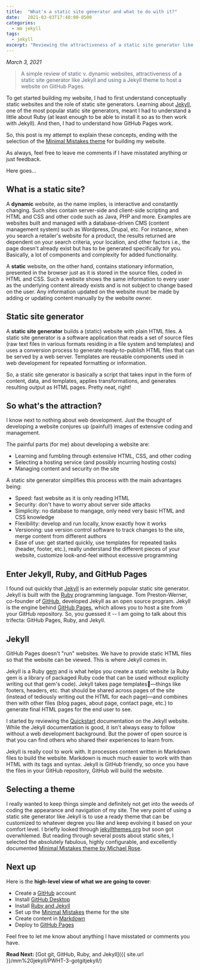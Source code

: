 ```yaml
---
title:  "What's a static site generator and what to do with it?"
date:   2021-03-03T17:40:00-0500
categories: 
  - mm jekyll
tags:
  - jekyll
excerpt: "Reviewing the attractiveness of a static site generator like Jekyll."
---
```


*March 3, 2021*

> <span style="color: #596275">A simple review of static v. dynamic websites, attractiveness of a static site generator like Jekyll and using a Jekyll theme to host a website on GitHub Pages.</span>

To get started building my website, I had to first understand conceptually static websites and the role of static site generators. Learning about [Jekyll][], one of the most popular static site generators, meant I had to  understand a little about Ruby (at least enough to be able to install it so as to then work with Jekyll). And then, I had to understand how GitHub Pages work.

So, this post is my attempt to explain these concepts, ending with the selection of the [Minimal Mistakes theme][mm] for building my website.

As always, feel free to leave me comments if I have misstated anything or just feedback. 

Here goes...

## What is a static site?
A **dynamic** website, as the name implies, is interactive and constantly changing. Such sites contain server-side and client-side scripting and HTML and CSS and other code such as Java, PHP and more. Examples are websites built and managed with a database-driven CMS (content management system) such as Wordpress, Drupal, etc. For instance, when you search a retailer's website for a product, the results returned are dependent on your search criteria, your location, and other factors i.e., the page doesn't already exist but has to be generated specifically for you. Basically, a lot of components and complexity for added functionality.

A **static** website, on the other hand, contains stationary information, presented in the browser just as it is stored in the source files, coded in HTML and CSS. Such a website shows the same information to every user as the underlying content already exists and is not subject to change based on the user. Any information updated on the website must be made by adding or updating content manually by the website owner.

## Static site generator
A **static site generator** builds a (static) website with plain HTML files. A static site generator is a software application that reads a set of source files (raw text files in various formats residing in a file system and templates) and uses a conversion process to generate ready-to-publish HTML files that can be served by a web server. Templates are reusable components used in web development for repeated formatting or information.

So, a static site generator is basically a script that takes input in the form of content, data, and templates, applies transformations, and generates resulting output as HTML pages. Pretty neat, right!

## So what's the attraction?
I know next to nothing about web development. Just the thought of developing a website conjures up (painful!) images of extensive coding and management.

The painful parts (for me) about developing a website are:

- Learning and fumbling through extensive HTML, CSS, and other coding
- Selecting a hosting service (and possibly incurring hosting costs)
- Managing content and security on the site

A static site generator simplifies this process with the main advantages being:

- Speed: fast website as it is only reading HTML
- Security: don't have to worry about server side attacks
- Simplicity: no database to mangage, only need very basic HTML and CSS knowledge
- Flexibility: develop and run locally, know exactly how it works
- Versioning: use version control software to track changes to the site, merge content from different authors
- Ease of use: get started quickly, use templates for repeated tasks (header, footer, etc.), really understand the different pieces of your website, customize look-and-feel without excessive programming


## Enter Jekyll, Ruby, and GitHub Pages
I found out quickly that [Jekyll][] is an extermely popular static site generator. Jekyll is built with the [Ruby](https://www.ruby-lang.org/en/) programming language. Tom Preston-Werner, co-founder of [GitHub](https://github.com), developed Jekyll as an open source program. Jekyll is the engine behind [GitHub Pages][], which allows you to host a site from your GitHub repository. So, you guessed it -- I am going to talk about this trifecta: GitHub Pages, Ruby, and Jekyll. 


## Jekyll
GitHub Pages doesn't "run" websites. We have to provide static HTML files so that the website can be viewed. This is where Jekyll comes in.

Jekyll is a Ruby [gem](https://rubygems.org) and is what helps you create a static website (a Ruby gem is a library of packaged Ruby code that can be used without explicity writing out that gem's code). Jekyll takes page templates––things like footers, headers, etc. that should be shared across pages of the site (instead of tediously writing out the HTML for each page)––and combines then with other files (blog pages, about page, contact page, etc.) to generate final HTML pages for the end user to see.

I started by reviewing the [Quickstart](https://jekyllrb.com/docs/) documentation on the Jekyll website. While the Jekyll documentation is good, it isn't always easy to follow without a web development background. But the power of open source is that you can find others who shared their experiences to learn from.

Jekyll is really cool to work with. It processes content written in Markdown files to build the website. Markdown is much much easier to work with than HTML with its tags and syntax. Jekyll is GitHub friendly, so once you have the files in your GitHub repository, GitHub will build the website. 

## Selecting a theme
I really wanted to keep things simple and definitely not get into the weeds of coding the appearance and navigation of my site. The very point of using a static site generator like Jekyll is to use a ready theme that can be customized to whatever degree you like and keep evolving it based on your comfort level. I briefly looked through [jekyllthemes.org](http://jekyllthemes.org/) but soon got overwhlemed. But reading through several posts about static sites, I selected the absolutely fabulous, highly configurable, and excellently documented [Minimal Mistakes theme by Michael Rose][mm].

## Next up
Here is the **high-level view of what we are going to cover**:

- Create a [GitHub][] account
- Install [GitHub Desktop](https://desktop.github.com/)
- Install [Ruby and Jekyll](https://jekyllrb.com/docs/installation/)
- Set up the [Minimal Mistakes][mm] theme for the site
- Create content in [Markdown](https://www.markdownguide.org)
- Deploy to [GitHub Pages][]

Feel free to let me know about anything I have misstated or comments you have.

**Read Next:** [Got git, GitHub, Ruby, and Jekyll]({{ site.url }}/mm%20jekyll/PWHT-3-gotgitjekyll/)


<!------------------------------- FOOTER --------------------------------->

[GitHub]: https://github.com
[Jekyll]: https://jekyllrb.com/
[GitHub Pages]: https://pages.github.com/
[mm]: https://mmistakes.github.io/minimal-mistakes/